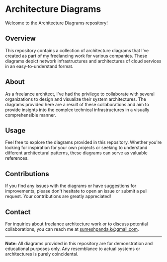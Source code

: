 # Architecture Diagrams

Welcome to the Architecture Diagrams repository!

## Overview

This repository contains a collection of architecture diagrams that I've created as part of my freelancing work for various companies. These diagrams depict network infrastructures and architectures of cloud services in an easy-to-understand format.

## About

As a freelance architect, I've had the privilege to collaborate with several organizations to design and visualize their system architectures. The diagrams provided here are a result of these collaborations and aim to provide insights into the complex technical infrastructures in a visually comprehensible manner.

## Usage

Feel free to explore the diagrams provided in this repository. Whether you're looking for inspiration for your own projects or seeking to understand different architectural patterns, these diagrams can serve as valuable references.

## Contributions

If you find any issues with the diagrams or have suggestions for improvements, please don't hesitate to open an issue or submit a pull request. Your contributions are greatly appreciated!

## Contact

For inquiries about freelance architecture work or to discuss potential collaborations, you can reach me at [sumeshpanda.k@gmail.com](mailto:sumeshpanda.k@gmail.com).

---

**Note:** All diagrams provided in this repository are for demonstration and educational purposes only. Any resemblance to actual systems or architectures is purely coincidental.
